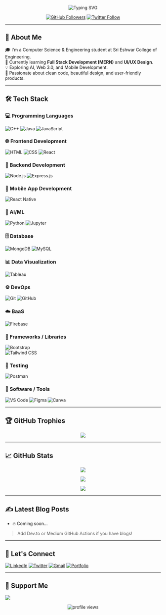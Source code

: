 <!-- GitHub Profile README - by Boopathi Vijayan -->

<p align="center">
  <img src="https://readme-typing-svg.demolab.com?font=Fira+Code&size=22&pause=1000&color=36BCF7&center=true&vCenter=true&width=435&lines=Hi+there+👋;I'm+Boopathi+Vijayan;Front-End+Developer+%7C+UI%2FUX+Designer" alt="Typing SVG" />
</p>

<p align="center">
  <a href="https://github.com/BoopathiVijayan"><img src="https://img.shields.io/github/followers/BoopathiVijayan?label=Follow&style=social" alt="GitHub Followers" /></a>
  <a href="https://twitter.com/YOUR_TWITTER"><img src="https://img.shields.io/twitter/follow/YOUR_TWITTER?style=social" alt="Twitter Follow" /></a>
</p>

---

## 🚀 About Me
🎓 I'm a Computer Science & Engineering student at Sri Eshwar College of Engineering.  
🌱 Currently learning **Full Stack Development (MERN)** and **UI/UX Design**.  
💡 Exploring AI, Web 3.0, and Mobile Development.  
🎨 Passionate about clean code, beautiful design, and user-friendly products.

---

## 🛠️ Tech Stack

### 💻 Programming Languages  
![C++](https://img.shields.io/badge/-C++-00599C?style=flat&logo=c%2B%2B) 
![Java](https://img.shields.io/badge/-Java-007396?style=flat&logo=java) 
![JavaScript](https://img.shields.io/badge/-JavaScript-F7DF1E?style=flat&logo=javascript)

### 🌐 Frontend Development  
![HTML](https://img.shields.io/badge/-HTML5-E34F26?style=flat&logo=html5) 
![CSS](https://img.shields.io/badge/-CSS3-1572B6?style=flat&logo=css3) 
![React](https://img.shields.io/badge/-React-61DAFB?style=flat&logo=react)

### 🔧 Backend Development  
![Node.js](https://img.shields.io/badge/-Node.js-339933?style=flat&logo=node.js) 
![Express.js](https://img.shields.io/badge/-Express.js-000000?style=flat&logo=express)

### 📱 Mobile App Development  
![React Native](https://img.shields.io/badge/-React%20Native-61DAFB?style=flat&logo=react)

### 🤖 AI/ML  
![Python](https://img.shields.io/badge/-Python-3776AB?style=flat&logo=python) 
![Jupyter](https://img.shields.io/badge/-Jupyter-F37626?style=flat&logo=jupyter)

### 🗄️ Database  
![MongoDB](https://img.shields.io/badge/-MongoDB-47A248?style=flat&logo=mongodb) 
![MySQL](https://img.shields.io/badge/-MySQL-4479A1?style=flat&logo=mysql)

### 📊 Data Visualization  
![Tableau](https://img.shields.io/badge/-Tableau-E97627?style=flat&logo=tableau)

### ⚙️ DevOps  
![Git](https://img.shields.io/badge/-Git-F05032?style=flat&logo=git) 
![GitHub](https://img.shields.io/badge/-GitHub-181717?style=flat&logo=github)

### ☁️ BaaS  
![Firebase](https://img.shields.io/badge/-Firebase-FFCA28?style=flat&logo=firebase)

### 🧩 Frameworks / Libraries  
![Bootstrap](https://img.shields.io/badge/-Bootstrap-563D7C?style=flat&logo=bootstrap)  
![Tailwind CSS](https://img.shields.io/badge/-Tailwind-38B2AC?style=flat&logo=tailwind-css)

### 🧪 Testing  
![Postman](https://img.shields.io/badge/-Postman-FF6C37?style=flat&logo=postman)

### 🧰 Software / Tools  
![VS Code](https://img.shields.io/badge/-VS%20Code-007ACC?style=flat&logo=visual-studio-code) 
![Figma](https://img.shields.io/badge/-Figma-F24E1E?style=flat&logo=figma) 
![Canva](https://img.shields.io/badge/-Canva-00C4CC?style=flat&logo=canva)

---

## 🏆 GitHub Trophies
<p align="center">
  <img src="https://github-profile-trophy.vercel.app/?username=BoopathiVijayan&theme=onedark&column=6&margin-w=10" />
</p>

---

## 📈 GitHub Stats
<p align="center">
  <img src="https://github-readme-stats.vercel.app/api?username=BoopathiVijayan&show_icons=true&theme=radical" />
</p>

<p align="center">
  <img src="https://github-readme-streak-stats.herokuapp.com?user=BoopathiVijayan&theme=radical&hide_border=true" />
</p>

<p align="center">
  <img src="https://github-readme-stats.vercel.app/api/top-langs/?username=BoopathiVijayan&layout=compact&theme=radical" />
</p>

---

## ✍️ Latest Blog Posts
<!-- BLOG-POST-LIST:START -->
- 🔥 Coming soon...
<!-- BLOG-POST-LIST:END -->

> Add Dev.to or Medium GitHub Actions if you have blogs!

---

## 🤝 Let's Connect

<p align="left">
  <a href="https://linkedin.com/in/YOUR-LINKEDIN" target="_blank"><img alt="LinkedIn" src="https://img.shields.io/badge/-LinkedIn-blue?style=flat&logo=linkedin"></a>
  <a href="https://twitter.com/YOUR_TWITTER" target="_blank"><img alt="Twitter" src="https://img.shields.io/badge/-Twitter-blue?style=flat&logo=twitter"></a>
  <a href="mailto:youremail@gmail.com"><img alt="Gmail" src="https://img.shields.io/badge/-Gmail-red?style=flat&logo=gmail"></a>
  <a href="https://yourportfolio.com" target="_blank"><img alt="Portfolio" src="https://img.shields.io/badge/-Portfolio-black?style=flat&logo=web"></a>
</p>

---

## 💖 Support Me

<a href="https://www.buymeacoffee.com/YOUR-BMAC">
  <img src="https://img.shields.io/badge/-Buy%20me%20a%20coffee-FFDD00?style=flat&logo=buy-me-a-coffee&logoColor=black" />
</a>

<p align="center">
  <img src="https://komarev.com/ghpvc/?username=BoopathiVijayan&label=Profile%20Views&color=0e75b6&style=flat" alt="profile views" />
</p>
